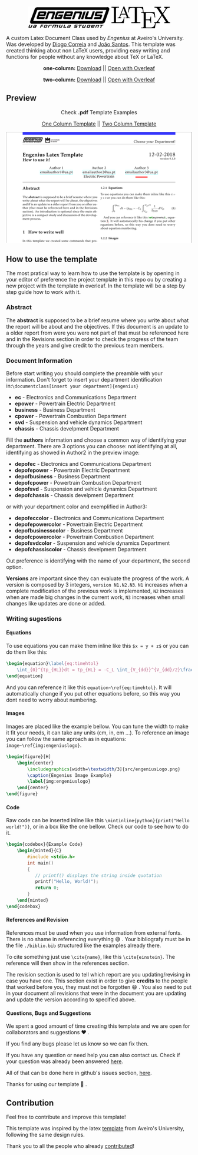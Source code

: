 <p align="center"><a href="http://engeniusteam.web.ua.pt/" target="_blank"><img height="60" src="./documentation-assets/engeniusLogo.png" alt="engenius-logo"></a>
<a href="https://www.latex-project.org/" target="_blank"><img height="60" src="./documentation-assets/latexlogo.png" alt="latex-logo"></a>
</p>

A custom Latex Document Class used by _Engenius_ at Aveiro's University. Was developed by [Diogo Correia](https://github.com/dvcorreia) and [João Santos](https://github.com/joaompsantos).
This template was created thinking about non LaTeX users, providing easy writing and functions for people without any knowledge about TeX or LaTeX.

<p align="center">
<b>one-column:</b>
<a href="https://github.com/dvcorreia/engenius-ua-latex-template/releases/download/v0.1.0/engenius-ua-latex-template-one-column.zip">Download</a>
 ||
<a href="https://www.overleaf.com/latex/templates/engenius-latex-template/nzcqzfvmctkz#">Open with Overleaf</a>
</p>

<p align="center">
<b>two-column:</b>
<a href="https://github.com/dvcorreia/engenius-ua-latex-template/releases/download/v0.1.0/engenius-ua-latex-template-two-column.zip">Download</a>
 ||
<a href="https://www.overleaf.com/latex/templates/engenius-latex-template/nzcqzfvmctkz#">Open with Overleaf</a>
</p>

## Preview

<p align="center">
    Check <b>.pdf</b> Template Examples
</p>

<p align="center">
<a href="./documentation-assets/engenius-ua-latex-one-column-template.pdf">One Column Template</a>
 ||
<a href="./documentation-assets/engenius-ua-latex-two-column-template.pdf">Two Column Template</a>
</p>

<a href=# target="_blank"><img src="./documentation-assets/headergit.png" alt="engenius-logo"></a>

</p>

## How to use the template

The most pratical way to learn how to use the template is by opening in your editor of preference the project template in this repo ou by creating a new project with the template in overleaf. In the template will be a step by step guide how to work with it.

### Abstract

The __abstract__ is supposed to be a brief resume where you write about what the report will be about and the objectives. If this document is an update to a older report from were you were not part of that must be referenced here and in the Revisions section in order to check the progress of the team through the years and give credit to the previous team members.

### Document Information

Before start writing you should complete the preamble with your information. Don't forget to insert your department identification in:`\documentclass[insert your department]{engenius}` 

+ __ec__ - Electronics and Communications Department
+ __epower__ - Powertrain Electric Department
+ __business__ - Business Department
+ __cpower__ - Powertrain Combustion Department
+ __svd__ - Suspension and vehicle dynamics Department
+ __chassis__ - Chassis develpment Department

Fill the __authors__ information and choose a common way of identifying your department. There are 3 options you can choose: not identifying at all, identifying as showed in Author2 in the preview image:

+ __depofec__ - Electronics and Communications Department
+ __depofepower__ - Powertrain Electric Department
+ __depofbusiness__ - Business Department
+ __depofcpower__ - Powertrain Combustion Department
+ __depofsvd__ - Suspension and vehicle dynamics Department
+ __depofchassis__ - Chassis develpment Department
 
 or with your department color and exemplified in Author3:

 + __depofeccolor__ - Electronics and Communications Department
+ __depofepowercolor__ - Powertrain Electric Department
+ __depofbusinesscolor__ - Business Department
+ __depofcpowercolor__ - Powertrain Combustion Department
+ __depofsvdcolor__ - Suspension and vehicle dynamics Department
+ __depofchassiscolor__ - Chassis develpment Department

Out preference is identifying with the name of your department, the second option.

__Versions__ are important since they can evaluate the progress of the work. A version is composed by 3 integers, `version N1.N2.N3`. `N1` increases when a complete modification of the previous work is implemented, `N2` increases when are made big changes in the current work, `N3` increases when small changes like updates are done or added.

### Writing sugestions

#### Equations

To use equations you can make them inline like this `$x = y + z$` or you can do them like this:

```latex
\begin{equation}\label{eq:timehtol}
    \int_{0}^{tp_{HL}}dt = tp_{HL} = -C_L \int_{V_{dd}}^{V_{dd}/2}\frac{1}{I_{DSN}} dV_O
\end{equation}
```

And you can reference it like this `equation~\ref{eq:timehtol}`. It will automatically change if you put other equations before, so this way you dont need to worry about numbering.

#### Images

Images are placed like the example bellow. You can tune the width to make it fit your needs, it can take any units (cm, in, em ...). To reference an image you can follow the same aproach as in equations: `image~\ref{img:engeniuslogo}`.

```latex
\begin{figure}[H]
    \begin{center}
        \includegraphics[width=\textwidth/3]{src/engeniusLogo.png}
        \caption{Engenius Image Example}
        \label{img:engeniuslogo}
    \end{center}
\end{figure}
```

#### Code

Raw code can be inserted inline like this `\mintinline{python}{print("Hello world!")}`, or in a box like the one bellow. Check our code to see how to do it.

```latex
\begin{codebox}{Example Code}
    \begin{minted}{C}
        #include <stdio.h>
        int main()
        {
           // printf() displays the string inside quotation
           printf("Hello, World!");
           return 0;
        }
    \end{minted}
\end{codebox}
```

#### References and Revision

References must be used when you use information from external fonts. There is no shame in referencing everything :sweat_smile: . Your bibliografy must be in the file `./biblio.bib` structured like the examples already there. 

To cite something just use `\cite{name}`, like this `\cite{einstein}`. The reference will then show in the references section.

The revision section is used to tell which report are you updating/revising in case you have one. This section exist in order to give __credits__ to the people that worked before you, they must not be forgotten :smile: . You also need to put in your document all revisions that were in the document you are updating and update the version according to specified above.

#### Questions, Bugs and Suggestions

We spent a good amount of time creating this template and we are open for collaborators and suggestions ❤️ .

If you find any bugs please let us know so we can fix then.

If you have any question or need help you can also contact us.
Check if your question was already been answered [here](https://github.com/dvcorreia/engenius-ua-latex-template/labels/question).

All of that can be done here in github's issues section, [here](https://github.com/dvcorreia/engenius-ua-latex-template/issues/new).

Thanks for using our template :car: .

## Contribution

Feel free to contribute and improve this template!

This template was inspired by the latex [template](http://code.ua.pt/projects/latex-ua) from Aveiro's University, following the same design rules.

Thank you to all the people who already [contributed](https://github.com/dvcorreia/engenius-ua-latex-template/graphs/contributors)!
